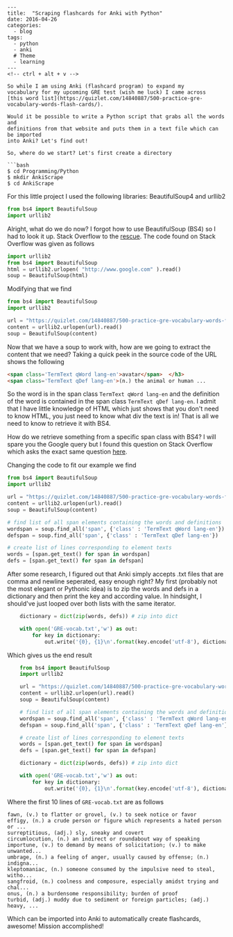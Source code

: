 ```
---
title:  "Scraping flashcards for Anki with Python"
date: 2016-04-26
categories:
  - blog
tags:
  - python
  - anki
  # Theme
  - learning
---
<!-- ctrl + alt + v -->

So while I am using Anki (flashcard program) to expand my
vocabulary for my upcoming GRE test (wish me luck) I came across
[this word list](https://quizlet.com/14840887/500-practice-gre-vocabulary-words-flash-cards/). 

Would it be possible to write a Python script that grabs all the words and
definitions from that website and puts them in a text file which can be imported
into Anki? Let's find out! 

So, where do we start? Let's first create a directory

```bash
$ cd Programming/Python
$ mkdir AnkiScrape
$ cd AnkiScrape
```

For this little project I used the following libraries: BeautifulSoup4 and urllib2

```python
from bs4 import BeautifulSoup
import urllib2
```

Alright, what do we do now? I forgot how to use BeautifulSoup (BS4) so I had to
look it up. Stack Overflow to the [rescue](http://stackoverflow.com/questions/15797861/using-beautifulsoup-and-urllib2-in-python-how-can-i-find-the-data-surrounded-by).
The code found on Stack Overflow was given as follows

```python
import urllib2
from bs4 import BeautifulSoup
html = urllib2.urlopen( "http://www.google.com" ).read()
soup = BeautifulSoup(html)
```

Modifying that we find

```python
from bs4 import BeautifulSoup
import urllib2

url = "https://quizlet.com/14840887/500-practice-gre-vocabulary-words-flash-cards/"
content = urllib2.urlopen(url).read()
soup = BeautifulSoup(content)
```

Now that we have a soup to work with, how are we going to extract the content
that we need?  Taking a quick peek in the source code of the URL shows the
following

```html
<span class='TermText qWord lang-en'>avatar</span>	</h3>
<span class='TermText qDef lang-en'>(n.) the animal or human ... 
```

So the word is in the span class `TermText qWord lang-en` and the definition of
the word is contained in the span class `TermText qDef lang-en`. I admit that I
have little knowledge of HTML which just shows that you don't need to know HTML,
you just need to know what div the text is in! That is all we need to know to
retrieve it with BS4.

How do we retrieve something from a specific span class with BS4? I will spare
you the Google query but I found this question on Stack Overflow which asks the
exact same question
[here](http://stackoverflow.com/questions/16248723/how-to-find-spans-with-a-specific-class-containing-specific-text-using-beautiful).

Changing the code to fit our example we find

```python
from bs4 import BeautifulSoup
import urllib2

url = "https://quizlet.com/14840887/500-practice-gre-vocabulary-words-flash-cards/"
content = urllib2.urlopen(url).read()
soup = BeautifulSoup(content)

# find list of all span elements containing the words and definitions
wordspan = soup.find_all('span', {'class' : 'TermText qWord lang-en'})
defspan = soup.find_all('span', {'class' : 'TermText qDef lang-en'})

# create list of lines corresponding to element texts 
words = [span.get_text() for span in wordspan]
defs = [span.get_text() for span in defspan]
```

After some research, I figured out that Anki simply accepts .txt files that are
comma and newline seperated, easy enough right? My first (probably not the most
elegant or Pythonic idea) is to zip the words and defs in a dictionary and then
print the key and according value. In hindsight, I should've just looped over
both lists with the same iterator.

```python
    dictionary = dict(zip(words, defs)) # zip into dict

    with open('GRE-vocab.txt','w') as out:
        for key in dictionary: 
            out.write('{0}, {1}\n'.format(key.encode('utf-8'), dictionary[key].encode('utf-8')))
```

Which gives us the end result

```python
    from bs4 import BeautifulSoup
    import urllib2

    url = "https://quizlet.com/14840887/500-practice-gre-vocabulary-words-flash-cards/"
    content = urllib2.urlopen(url).read()
    soup = BeautifulSoup(content)

    # find list of all span elements containing the words and definitions
    wordspan = soup.find_all('span', {'class' : 'TermText qWord lang-en'})
    defspan = soup.find_all('span', {'class' : 'TermText qDef lang-en'})

    # create list of lines corresponding to element texts 
    words = [span.get_text() for span in wordspan]
    defs = [span.get_text() for span in defspan]

    dictionary = dict(zip(words, defs)) # zip into dict

    with open('GRE-vocab.txt','w') as out:
        for key in dictionary: 
            out.write('{0}, {1}\n'.format(key.encode('utf-8'), dictionary[key].encode('utf-8')))
```

Where the first 10 lines of `GRE-vocab.txt` are as follows

```
fawn, (v.) to flatter or grovel, (v.) to seek notice or favor
effigy, (n.) a crude person or figure which represents a hated person or ...
surreptitious, (adj.) sly, sneaky and covert
circumlocution, (n.) an indirect or roundabout way of speaking
importune, (v.) to demand by means of solicitation; (v.) to make unwanted...
umbrage, (n.) a feeling of anger, usually caused by offense; (n.) indigna...
kleptomaniac, (n.) someone consumed by the impulsive need to steal, witho...
sangfroid, (n.) coolness and composure, especially amidst trying and chal...
onus, (n.) a burdensome responsibility; burden of proof
turbid, (adj.) muddy due to sediment or foreign particles; (adj.) heavy, ...
```

Which can be imported into Anki to automatically create flashcards, awesome!
Mission accomplished!

```

```
